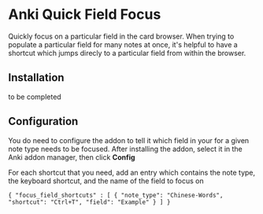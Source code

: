 # Anki Quick Field Focus
Quickly focus on a particular field in the card browser. When trying to populate a particular field for many notes at once, it's helpful to have a shortcut which jumps direcly to a particular field from within the browser.

## Installation
to be completed

## Configuration

You do need to configure the addon to tell it which field in your for a given note type needs to be focused. After installing the addon, select it in the Anki addon manager, then click **Config**

For each shortcut that you need, add an entry which contains the note type, the keyboard shortcut, and the name of the field to focus on

`
{
    "focus_field_shortcuts" : [
        {
            "note_type": "Chinese-Words",
            "shortcut": "Ctrl+T",
            "field": "Example"
        }
    ]
}
`

